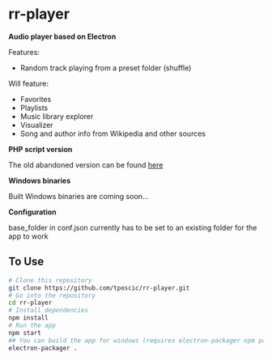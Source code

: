 # rr-player

**Audio player based on Electron**

Features:
* Random track playing from a preset folder (shuffle)

Will feature:
* Favorites
* Playlists
* Music library explorer
* Visualizer
* Song and author info from Wikipedia and other sources

**PHP script version**

The old abandoned version can be found [here](https://github.com/tposcic/randy_random) 

**Windows binaries**

Built Windows binaries are coming soon...

**Configuration**

base_folder in conf.json currently has to be set to an existing folder for the app to work

## To Use
```bash
# Clone this repository
git clone https://github.com/tposcic/rr-player.git
# Go into the repository
cd rr-player
# Install dependencies
npm install
# Run the app
npm start
## You can build the app for windows (requires electron-packager npm package)
electron-packager .